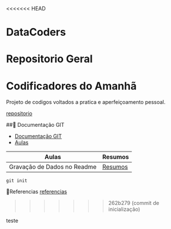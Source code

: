 <<<<<<< HEAD
# DataCoders
Repositorio Geral
=======

# Codificadores do Amanhã   

Projeto de codigos voltados a pratica e aperfeiçoamento pessoal.

[repositorio](google.com)

##🎫 Documentação GIT

- [Documentação GIT](google.com)
- [Aulas](resumos)

| Aulas | Resumos |
|-------| ------- |
|Gravação de Dados no Readme | [Resumos](google.com)

```
git init
```

🎁Referencias
[referencias](google)
>>>>>>> 262b279 (commit de inicialização)

teste
